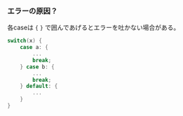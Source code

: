### エラーの原因？
各caseは `{` `}` で囲んであげるとエラーを吐かない場合がある。
```c++
switch(x) {
    case a: {
        ...
        break;
    } case b: {
        ...
        break;
    } default: {
        ...
    }
}
```